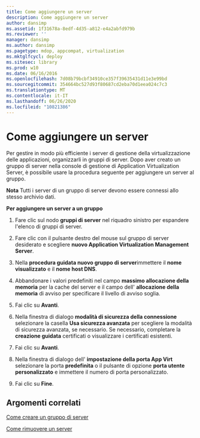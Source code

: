 ```yaml
---
title: Come aggiungere un server
description: Come aggiungere un server
author: dansimp
ms.assetid: 1f31678a-8edf-4d35-a812-e4a2abfd979b
ms.reviewer: ''
manager: dansimp
ms.author: dansimp
ms.pagetype: mdop, appcompat, virtualization
ms.mktglfcycl: deploy
ms.sitesec: library
ms.prod: w10
ms.date: 06/16/2016
ms.openlocfilehash: 7d08b79bcbf34910ce357f39635431d11e3e99bd
ms.sourcegitcommit: 354664bc527d93f80687cd2eba70d1eea024c7c3
ms.translationtype: MT
ms.contentlocale: it-IT
ms.lasthandoff: 06/26/2020
ms.locfileid: "10821386"
---
```

# Come aggiungere un server


Per gestire in modo più efficiente i server di gestione della virtualizzazione delle applicazioni, organizzarli in gruppi di server. Dopo aver creato un gruppo di server nella console di gestione di Application Virtualization Server, è possibile usare la procedura seguente per aggiungere un server al gruppo.

**Nota**  Tutti i server di un gruppo di server devono essere connessi allo stesso archivio dati.

 

**Per aggiungere un server a un gruppo**

1.  Fare clic sul nodo **gruppi di server** nel riquadro sinistro per espandere l'elenco di gruppi di server.

2.  Fare clic con il pulsante destro del mouse sul gruppo di server desiderato e scegliere **nuovo Application Virtualization Management Server**.

3.  Nella **procedura guidata nuovo gruppo di server**immettere il **nome visualizzato** e il **nome host DNS**.

4.  Abbandonare i valori predefiniti nel campo **massimo allocazione della memoria** per la cache del server e il campo dell' **allocazione della memoria** di avviso per specificare il livello di avviso soglia.

5.  Fai clic su **Avanti**.

6.  Nella finestra di dialogo **modalità di sicurezza della connessione** selezionare la casella **Usa sicurezza avanzata** per scegliere la modalità di sicurezza avanzata, se necessario. Se necessario, completare la **creazione guidata** certificati o visualizzare i certificati esistenti.

7.  Fai clic su **Avanti**.

8.  Nella finestra di dialogo dell' **impostazione della porta App Virt** selezionare la porta **predefinita** o il pulsante di opzione **porta utente personalizzato** e immettere il numero di porta personalizzato.

9.  Fai clic su **Fine**.

## Argomenti correlati


[Come creare un gruppo di server](how-to-create-a-server-group.md)

[Come rimuovere un server](how-to-remove-a-server.md)

 

 





